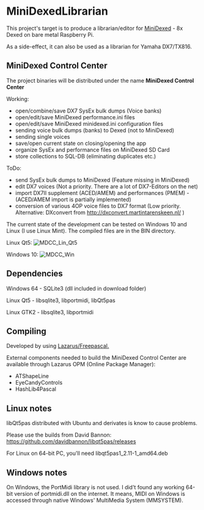 # MiniDexedLibrarian
This project's target is to produce a librarian/editor for [MiniDexed](https://github.com/probonopd/MiniDexed) - 8x Dexed on bare metal Raspberry Pi.

As a side-effect, it can also be used as a librarian for Yamaha DX7/TX816.

## MiniDexed Control Center
The project binaries will be distributed under the name **MiniDexed Control Center**

Working:
- open/combine/save DX7 SysEx bulk dumps (Voice banks)
- open/edit/save MiniDexed performance.ini files
- open/edit/save MiniDexed minidexed.ini configuration files
- sending voice bulk dumps (banks) to Dexed (not to MiniDexed)
- sending single voices
- save/open current state on closing/opening the app
- organize SysEx and performance files on MiniDexed SD Card
- store collections to SQL-DB (eliminating duplicates etc.)

ToDo:
- send SysEx bulk dumps to MiniDexed (Feature missing in MiniDexed)
- edit DX7 voices (Not a priority. There are a lot of DX7-Editors on the net)
- import DX7II supplement (ACED/AMEM) and performances (PMEM) - (ACED/AMEM import is partially implemented)
- conversion of various 4OP voice files to DX7 format (Low priority. Alternative: DXconvert from http://dxconvert.martintarenskeen.nl/ )


The current state of the development can be tested on Windows 10 and Linux (I use Linux Mint). The compiled files are in the BIN directory.

Linux Qt5:
![MDCC_Lin_Qt5](https://user-images.githubusercontent.com/68187526/206912419-a7c5030b-384e-4a50-96f4-b10689b12255.png)

Windows 10:
![MDCC_Win](https://user-images.githubusercontent.com/68187526/206912420-94a95b11-3b01-4602-bca4-869dbca8e1cf.png)

## Dependencies
Windows 64 - SQLite3 (dll included in download folder)

Linux Qt5 - libsqlite3, libportmidi, libQt5pas

Linux GTK2 - libsqlite3, libportmidi

## Compiling
Developed by using [Lazarus/Freepascal.](https://www.lazarus-ide.org/)

External components needed to build the MiniDexed Control Center are available through Lazarus OPM (Online Package Manager):
- ATShapeLine
- EyeCandyControls
- HashLib4Pascal

## Linux notes
libQt5pas distributed with Ubuntu and derivates is know to cause problems. 

Please use the builds from David Bannon: https://github.com/davidbannon/libqt5pas/releases

For Linux on 64-bit PC, you'll need libqt5pas1_2.11-1_amd64.deb 

## Windows notes
On Windows, the PortMidi library is not used. I did't found any working 64-bit version of portmidi.dll on the internet.
It means, MIDI on Windows is accessed through native Windows' MultiMedia System (MMSYSTEM).